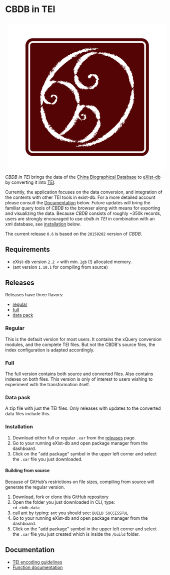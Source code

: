 # CBDB in TEI
<img src="icon.png" align="left" hspace="10" vspace="10"/>

*CBDB in TEI* brings the data of the [China Biographical Database](http://projects.iq.harvard.edu/cbdb/home) 
to [eXist-db](http://exist-db.org/exist/apps/homepage/index.html) by converting it into [TEI](http://www.tei-c.org/index.xml).

Currently, the application focuses on the data conversion, and integration of the contents with other TEI tools in exist-db. 
For a more detailed account please consult the [Documentation](#documentation) below. Future updates will bring the familiar query 
tools of *CBDB* to the browser along with means for exporting and visualizing the data. 
Because *CBDB* consists of roughly ~350k records, users are strongly encouraged to use *cbdb in TEI* in combination with an xml database, see [installation](#installation) below.

The current release ``0.6`` is based on the ``20150202`` version of *CBDB*.

## Requirements
* eXist-db version ``2.2 <`` with min. ``2gb`` (!) allocated memory.
* (ant version ``1.10.1`` for compiling from source)

## Releases
Releases have three flavors:

* [regular](#regular)
* [full](#full)  
* [data pack](#data-pack)

### Regular 
This is the default version for most users. It contains the xQuery conversion modules, and the complete TEI files. 
But not the CBDB's source files, the index configuration is adapted accordingly. 
   
### Full
The full version contains both source and converted files. Also contains indexes on both files. 
This version is only of interest to users wishing to experiment with the transformation itself. 

### Data pack
A zip file with just the TEI files. Only releases with updates to the converted data files include this. 

### Installation
1. Download either full or regular ``.xar`` from the [releases](https://github.com/duncdrum/cbdb-data/releases) page. 
2.  Go to your running eXist-db and open package manager from the dashboard. 
  1. Click on the "add package" symbol in the upper left corner and select the ``.xar`` file you just downloaded. 

#### Building from source
Because of GitHub’s restrictions on file sizes, compiling from source will generate the regular version. 

1. Download, fork or clone this GitHub repository
2. Open the folder you just downloaded in CLI, type:  
``` cd cbdb-data ```
3. call ant by typing:
``` ant ```
you should see:
```BUILD SUCCESSFUL```
4.  Go to your running eXist-db and open package manager from the dashboard. 
  1. Click on the "add package" symbol in the upper left corner and select the ``.xar`` file you just created which is inside the ``/build`` folder.


## Documentation
* [TEI encoding guidelines](doc/encoding-desc.md)
* [Function documentation](doc/function-doc.md)